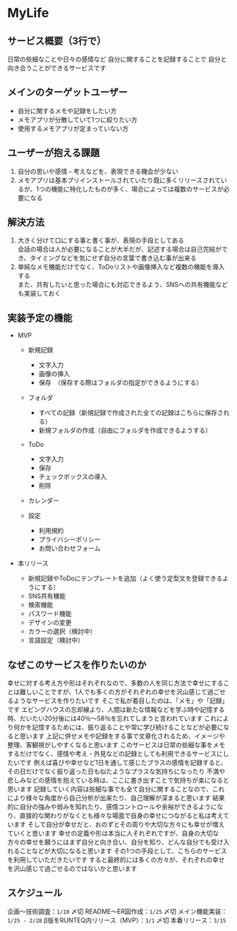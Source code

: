 # MyLife

## サービス概要（3行で）
日常の些細なことや日々の感情など
自分に関することを記録することで
自分と向き合うことができるサービスです

## メインのターゲットユーザー
- 自分に関するメモや記録をしたい方
- メモアプリが分散していて1つに絞りたい方
- 使用するメモアプリが定まっていない方

## ユーザーが抱える課題
 1. 自分の思いや感情・考えなどを、表現できる機会が少ない
 2. メモアプリは基本プリインストールされていたり既に多くリリースされているが、1つの機能に特化したものが多く、場合によっては複数のサービスが必要になる

## 解決方法
 1. 大きく分けて口にする事と書く事が、表現の手段としてある  
 会話の場合は人が必要になることが大半だが、記述する場合は自己完結ができ、タイミングなどを気にせず自分の言葉で書き込む事が出来る
 2. 単純なメモ機能だけでなく、ToDoリストや画像挿入など複数の機能を導入する  
 また、共有したいと思った場合にも対応できるよう、SNSへの共有機能なども実装しておく

## 実装予定の機能
- MVP
  - 新規記録
    - 文字入力
    - 画像の挿入
    - 保存　（保存する際はフォルダの指定ができるようにする）

  - フォルダ
    - すべての記録（新規記録で作成された全ての記録はこちらに保存される）
    - 新規フォルダの作成（自由にフォルダを作成できるようする）

  - ToDo
    - 文字入力
    - 保存
    - チェックボックスの導入
    - 削除

  - カレンダー

  - 設定
    - 利用規約
    - プライバシーポリシー
    - お問い合わせフォーム 

- 本リリース
  - 新規記録やToDoにテンプレートを追加（よく使う定型文を登録できるようにする）
  - SNS共有機能
  - 検索機能
  - パスワード機能
  - デザインの変更
  - カラーの選択（検討中）
  - 言語設定（検討中）

## なぜこのサービスを作りたいのか
幸せに対する考え方や形はそれぞれなので、多数の人を同じ方法で幸せにすることは難しいことですが、1人でも多くの方がそれぞれの幸せを沢山感じて過ごせるようなサービスを作りたいです
そこで私が着目したのは、「メモ」や「記録」です
エビングハウスの忘却線より、人間は新たな情報などを学ぶ時や記憶する時、だいたい20分後には40％〜58％を忘れてしまうと言われています
これにより何かを記憶するためには、振り返ることや常に学び続けることなどが必要になると思います
上記に併せメモや記録をする事で文章化されるため、イメージや整理、客観視がしやすくなると思います
このサービスは日常の些細な事をメモするだけでなく、感情や考え・外見などの記録としても利用できるサービスにしたいです
例えば喜びや幸せなど1日を通して感じたプラスの感情を記録すると、その日だけでなく振り返った日も似たようなプラスな気持ちになったり
不満や悲しみなどの感情を抱えている時は、ここに書き出すことで気持ちが楽になると思います
記録していく内容は些細な事でも全て自分に関することなので、これにより様々な角度から自己分析が出来たり、自己理解が深まると思います
結果的に自分の強みや弱みを知れたり、感情コントロールや余裕ができるようになり、直接的な関わりがなくとも様々な場面で自身の幸せにつながると私は考えています
そして自分が幸せだと、おのずとその周りや大切な方々にも幸せが増えていくと思います
幸せの定義や形は本当に人それぞれですが、自身の大切な方々の幸せを願うにはまず自分と向き合い、自分を知り、どんな自分でも受け入れることなどが大切になると思います
その1つの手段として、こちらのサービスを利用していただきたいです
すると最終的には多くの方々が、それぞれの幸せを沢山感じて過ごせるのではないかと思います

## スケジュール
企画〜技術調査：`1/10` 〆切
README〜ER図作成：`1/25` 〆切
メイン機能実装：`1/25 - 2/28`
β版をRUNTEQ内リリース（MVP）：`3/1` 〆切
本番リリース：`3/15`
